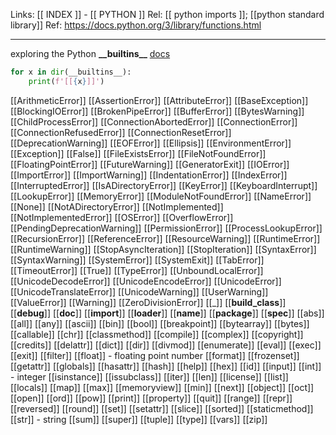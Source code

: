 Links: [[ INDEX ]] - [[ PYTHON ]]
Rel: [[ python imports ]]; [[python standard library]]
Ref: https://docs.python.org/3/library/functions.html

--- 
exploring the Python 
**\_\_builtins\_\_** [ docs ](https://docs.python.org/3/library/functions.html)
```py
for x in dir(__builtins__):
	print(f'[[{x}]]')
```
[[ArithmeticError]]
[[AssertionError]]
[[AttributeError]]
[[BaseException]]
[[BlockingIOError]]
[[BrokenPipeError]]
[[BufferError]]
[[BytesWarning]]
[[ChildProcessError]]
[[ConnectionAbortedError]]
[[ConnectionError]]
[[ConnectionRefusedError]]
[[ConnectionResetError]]
[[DeprecationWarning]]
[[EOFError]]
[[Ellipsis]]
[[EnvironmentError]]
[[Exception]]
[[False]]
[[FileExistsError]]
[[FileNotFoundError]]
[[FloatingPointError]]
[[FutureWarning]]
[[GeneratorExit]]
[[IOError]]
[[ImportError]]
[[ImportWarning]]
[[IndentationError]]
[[IndexError]]
[[InterruptedError]]
[[IsADirectoryError]]
[[KeyError]]
[[KeyboardInterrupt]]
[[LookupError]]
[[MemoryError]]
[[ModuleNotFoundError]]
[[NameError]]
[[None]]
[[NotADirectoryError]]
[[NotImplemented]]
[[NotImplementedError]]
[[OSError]]
[[OverflowError]]
[[PendingDeprecationWarning]]
[[PermissionError]]
[[ProcessLookupError]]
[[RecursionError]]
[[ReferenceError]]
[[ResourceWarning]]
[[RuntimeError]]
[[RuntimeWarning]]
[[StopAsyncIteration]]
[[StopIteration]]
[[SyntaxError]]
[[SyntaxWarning]]
[[SystemError]]
[[SystemExit]]
[[TabError]]
[[TimeoutError]]
[[True]]
[[TypeError]]
[[UnboundLocalError]]
[[UnicodeDecodeError]]
[[UnicodeEncodeError]]
[[UnicodeError]]
[[UnicodeTranslateError]]
[[UnicodeWarning]]
[[UserWarning]]
[[ValueError]]
[[Warning]]
[[ZeroDivisionError]]
[[_]]
[[__build_class__]]
[[__debug__]]
[[__doc__]]
[[__import__]]
[[__loader__]]
[[__name__]]
[[__package__]]
[[__spec__]]
[[abs]]
[[all]]
[[any]]
[[ascii]]
[[bin]]
[[bool]]
[[breakpoint]]
[[bytearray]]
[[bytes]]
[[callable]]
[[chr]]
[[classmethod]]
[[compile]]
[[complex]]
[[copyright]]
[[credits]]
[[delattr]]
[[dict]]
[[dir]]
[[divmod]]
[[enumerate]]
[[eval]]
[[exec]]
[[exit]]
[[filter]]
[[float]] - floating point number 
[[format]]
[[frozenset]]
[[getattr]]
[[globals]]
[[hasattr]]
[[hash]]
[[help]]
[[hex]]
[[id]]
[[input]]
[[int]] - integer
[[isinstance]]
[[issubclass]]
[[iter]]
[[len]]
[[license]]
[[list]]
[[locals]]
[[map]]
[[max]]
[[memoryview]]
[[min]]
[[next]]
[[object]]
[[oct]]
[[open]]
[[ord]]
[[pow]]
[[print]]
[[property]]
[[quit]]
[[range]]
[[repr]]
[[reversed]]
[[round]]
[[set]]
[[setattr]]
[[slice]]
[[sorted]]
[[staticmethod]]
[[str]] - string
[[sum]]
[[super]]
[[tuple]]
[[type]]
[[vars]]
[[zip]]